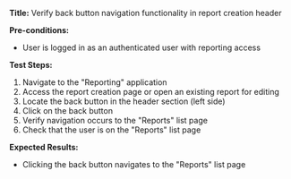 **Title:** Verify back button navigation functionality in report creation header

**Pre-conditions:**
* User is logged in as an authenticated user with reporting access

**Test Steps:**
1. Navigate to the "Reporting" application
2. Access the report creation page or open an existing report for editing
3. Locate the back button in the header section (left side)
4. Click on the back button
5. Verify navigation occurs to the "Reports" list page
6. Check that the user is on the "Reports" list page

**Expected Results:**
* Clicking the back button navigates to the "Reports" list page